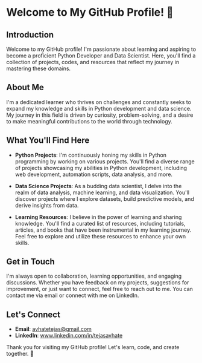 # Welcome to My GitHub Profile! 🚀

## Introduction
Welcome to my GitHub profile! I'm passionate about learning and aspiring to become a proficient Python Developer and Data Scientist. Here, you'll find a collection of projects, codes, and resources that reflect my journey in mastering these domains.

## About Me
I'm a dedicated learner who thrives on challenges and constantly seeks to expand my knowledge and skills in Python development and data science. My journey in this field is driven by curiosity, problem-solving, and a desire to make meaningful contributions to the world through technology.

## What You'll Find Here
- **Python Projects**: I'm continuously honing my skills in Python programming by working on various projects. You'll find a diverse range of projects showcasing my abilities in Python development, including web development, automation scripts, data analysis, and more.
  
- **Data Science Projects**: As a budding data scientist, I delve into the realm of data analysis, machine learning, and data visualization. You'll discover projects where I explore datasets, build predictive models, and derive insights from data.

- **Learning Resources**: I believe in the power of learning and sharing knowledge. You'll find a curated list of resources, including tutorials, articles, and books that have been instrumental in my learning journey. Feel free to explore and utilize these resources to enhance your own skills.

## Get in Touch
I'm always open to collaboration, learning opportunities, and engaging discussions. Whether you have feedback on my projects, suggestions for improvement, or just want to connect, feel free to reach out to me. You can contact me via email or connect with me on LinkedIn.

## Let's Connect
- **Email**: avhatetejas@gmail.com
- **LinkedIn**: www.linkedin.com/in/tejasavhate 
  
Thank you for visiting my GitHub profile! Let's learn, code, and create together. 🌟
